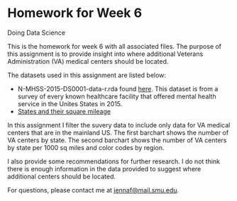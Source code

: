 # Homework for Week 6
Doing Data Science

This is the homework for week 6 with all associated files. The purpose of this assignment is to provide insight into where additional Veterans Administration (VA) medical centers should be located.

The datasets used in this assignment are listed below:
* N-MHSS-2015-DS0001-data-r.rda found [here](https://datafiles.samhsa.gov/study-dataset/national-mental-health-services-survey-2015-n-mhss-2015-ds0001-nid17098). This dataset is from a survey of every known healthcare facility that offered mental health service in the Unites States in 2015. 
* [States and their square mileage](https://github.com/BivinSadler/MSDS-6306-Doing-Data-Science/blob/master/Unit%206/statesize.csv)

In this assignment I filter the suvery data to include only data for VA medical centers that are in the mainland US. The first barchart shows the number of VA centers by state. The second barchart shows the number of VA centers by state per 1000 sq miles and color codes by region.

I also provide some recommendations for further research. I do not think there is enough information in the data provided to suggest where additional centers should be located.

For questions, please contact me at jennaf@mail.smu.edu.
